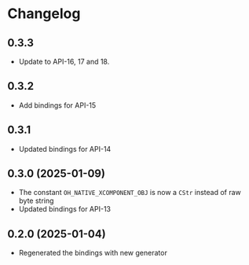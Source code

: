 # Changelog

## 0.3.3

- Update to API-16, 17 and 18.

## 0.3.2

- Add bindings for API-15

## 0.3.1 

- Updated bindings for API-14

## 0.3.0 (2025-01-09)

- The constant `OH_NATIVE_XCOMPONENT_OBJ` is now a `CStr` instead of raw byte string
- Updated bindings for API-13

## 0.2.0 (2025-01-04)

- Regenerated the bindings with new generator
